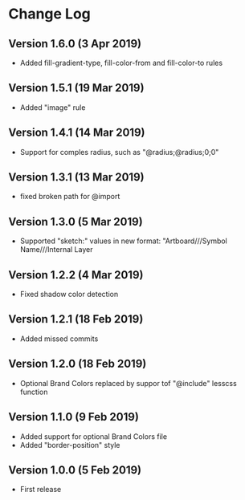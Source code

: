 # Change Log

##  Version 1.6.0 (3 Apr 2019)
- Added fill-gradient-type, fill-color-from and fill-color-to rules

##  Version 1.5.1 (19 Mar 2019)
- Added "image" rule

##  Version 1.4.1 (14 Mar 2019)
- Support for comples radius, such as "@radius;@radius;0;0"

##  Version 1.3.1 (13 Mar 2019)
- fixed broken path for @import

##  Version 1.3.0 (5 Mar 2019)
- Supported "sketch:" values in new format: "Artboard///Symbol Name///Internal Layer

##  Version 1.2.2 (4 Mar 2019)
- Fixed shadow color detection

##  Version 1.2.1 (18 Feb 2019)
- Added missed commits

##  Version 1.2.0 (18 Feb 2019)
- Optional Brand Colors replaced by suppor tof "@include" lesscss function

##  Version 1.1.0 (9 Feb 2019)
- Added support for optional Brand Colors file
- Added "border-position" style

##  Version 1.0.0 (5 Feb 2019)
- First release